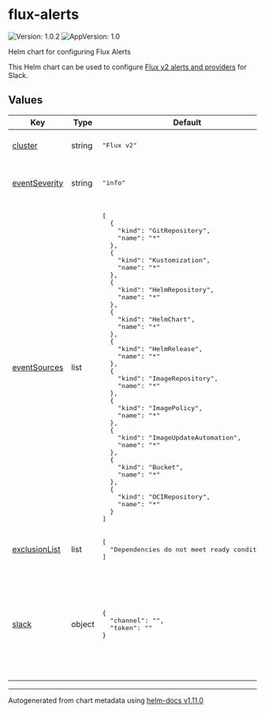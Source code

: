 # flux-alerts

![Version: 1.0.2](https://img.shields.io/badge/Version-1.0.2-informational?style=flat-square) ![AppVersion: 1.0](https://img.shields.io/badge/AppVersion-1.0-informational?style=flat-square)

Helm chart for configuring Flux Alerts

This Helm chart can be used to configure [Flux v2 alerts and providers](https://fluxcd.io/flux/guides/notifications/) for Slack.

## Values

<table>
	<thead>
		<th>Key</th>
		<th>Type</th>
		<th>Default</th>
		<th>Description</th>
	</thead>
	<tbody>
		<tr>
			<td id="cluster"><a href="./values.yaml#L3">cluster</a></td>
			<td>
string
</td>
			<td>
				<div style="max-width: 400px;">
<pre lang="json">
"Flux v2"
</pre>
</div>
			</td>
			<td>The name of the cluster. Used in the Slack message. Optional.</td>
		</tr>
		<tr>
			<td id="eventSeverity"><a href="./values.yaml#L13">eventSeverity</a></td>
			<td>
string
</td>
			<td>
				<div style="max-width: 400px;">
<pre lang="json">
"info"
</pre>
</div>
			</td>
			<td>Set the event severity to be notified about. Valid values are: info, warning, error. Default is info.</td>
		</tr>
		<tr>
			<td id="eventSources"><a href="./values.yaml#L16">eventSources</a></td>
			<td>
list
</td>
			<td>
				<div style="max-width: 400px;">
<pre lang="json">
[
  {
    "kind": "GitRepository",
    "name": "*"
  },
  {
    "kind": "Kustomization",
    "name": "*"
  },
  {
    "kind": "HelmRepository",
    "name": "*"
  },
  {
    "kind": "HelmChart",
    "name": "*"
  },
  {
    "kind": "HelmRelease",
    "name": "*"
  },
  {
    "kind": "ImageRepository",
    "name": "*"
  },
  {
    "kind": "ImagePolicy",
    "name": "*"
  },
  {
    "kind": "ImageUpdateAutomation",
    "name": "*"
  },
  {
    "kind": "Bucket",
    "name": "*"
  },
  {
    "kind": "OCIRepository",
    "name": "*"
  }
]
</pre>
</div>
			</td>
			<td>Defines a list of Flux v2 event sources. Optional. Default is sending notifications for all event sources.</td>
		</tr>
		<tr>
			<td id="exclusionList"><a href="./values.yaml#L38">exclusionList</a></td>
			<td>
list
</td>
			<td>
				<div style="max-width: 400px;">
<pre lang="json">
[
  "Dependencies do not meet ready condition"
]
</pre>
</div>
			</td>
			<td>Defines a list of Flux v2 event messages to exclude.</td>
		</tr>
		<tr>
			<td id="slack"><a href="./values.yaml#L8">slack</a></td>
			<td>
object
</td>
			<td>
				<div style="max-width: 400px;">
<pre lang="json">
{
  "channel": "",
  "token": ""
}
</pre>
</div>
			</td>
			<td>Slack channel and token to send notifications to. Channel name is required. Token is optional. The token must be a SealedSecret.encryptedData value. If no token is provided, a Secret or SealedSecret with the same name as the HelmRelease must be added separately.</td>
		</tr>
	</tbody>
</table>

----------------------------------------------
Autogenerated from chart metadata using [helm-docs v1.11.0](https://github.com/norwoodj/helm-docs/releases/v1.11.0)
